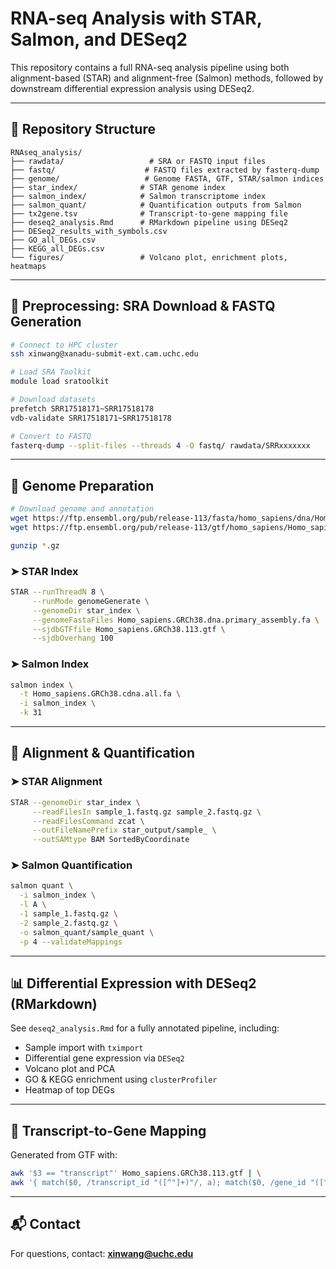 # RNA-seq Analysis with STAR, Salmon, and DESeq2

This repository contains a full RNA-seq analysis pipeline using both alignment-based (STAR) and alignment-free (Salmon) methods, followed by downstream differential expression analysis using DESeq2.

---

## 📁 Repository Structure

```
RNAseq_analysis/
├── rawdata/                   # SRA or FASTQ input files
├── fastq/                    # FASTQ files extracted by fasterq-dump
├── genome/                   # Genome FASTA, GTF, STAR/salmon indices
├── star_index/              # STAR genome index
├── salmon_index/            # Salmon transcriptome index
├── salmon_quant/            # Quantification outputs from Salmon
├── tx2gene.tsv              # Transcript-to-gene mapping file
├── deseq2_analysis.Rmd      # RMarkdown pipeline using DESeq2
├── DESeq2_results_with_symbols.csv
├── GO_all_DEGs.csv
├── KEGG_all_DEGs.csv
└── figures/                 # Volcano plot, enrichment plots, heatmaps
```

---

## 🔧 Preprocessing: SRA Download & FASTQ Generation

```bash
# Connect to HPC cluster
ssh xinwang@xanadu-submit-ext.cam.uchc.edu

# Load SRA Toolkit
module load sratoolkit

# Download datasets
prefetch SRR17518171~SRR17518178
vdb-validate SRR17518171~SRR17518178

# Convert to FASTQ
fasterq-dump --split-files --threads 4 -O fastq/ rawdata/SRRxxxxxxx
```

---

## 🧬 Genome Preparation

```bash
# Download genome and annotation
wget https://ftp.ensembl.org/pub/release-113/fasta/homo_sapiens/dna/Homo_sapiens.GRCh38.dna.primary_assembly.fa.gz
wget https://ftp.ensembl.org/pub/release-113/gtf/homo_sapiens/Homo_sapiens.GRCh38.113.gtf.gz

gunzip *.gz
```

### ➤ STAR Index
```bash
STAR --runThreadN 8 \
     --runMode genomeGenerate \
     --genomeDir star_index \
     --genomeFastaFiles Homo_sapiens.GRCh38.dna.primary_assembly.fa \
     --sjdbGTFfile Homo_sapiens.GRCh38.113.gtf \
     --sjdbOverhang 100
```

### ➤ Salmon Index
```bash
salmon index \
  -t Homo_sapiens.GRCh38.cdna.all.fa \
  -i salmon_index \
  -k 31
```

---

## 🧪 Alignment & Quantification

### ➤ STAR Alignment
```bash
STAR --genomeDir star_index \
     --readFilesIn sample_1.fastq.gz sample_2.fastq.gz \
     --readFilesCommand zcat \
     --outFileNamePrefix star_output/sample_ \
     --outSAMtype BAM SortedByCoordinate
```

### ➤ Salmon Quantification
```bash
salmon quant \
  -i salmon_index \
  -l A \
  -1 sample_1.fastq.gz \
  -2 sample_2.fastq.gz \
  -o salmon_quant/sample_quant \
  -p 4 --validateMappings
```

---

## 📊 Differential Expression with DESeq2 (RMarkdown)

See `deseq2_analysis.Rmd` for a fully annotated pipeline, including:

- Sample import with `tximport`
- Differential gene expression via `DESeq2`
- Volcano plot and PCA
- GO & KEGG enrichment using `clusterProfiler`
- Heatmap of top DEGs

---

## 🧾 Transcript-to-Gene Mapping
Generated from GTF with:
```bash
awk '$3 == "transcript"' Homo_sapiens.GRCh38.113.gtf | \
awk '{ match($0, /transcript_id "([^"]+)"/, a); match($0, /gene_id "([^"]+)"/, b); if (a[1] && b[1]) print a[1] "\t" b[1]; }' > tx2gene.tsv
```

---

## 📬 Contact
For questions, contact: **xinwang@uchc.edu**
